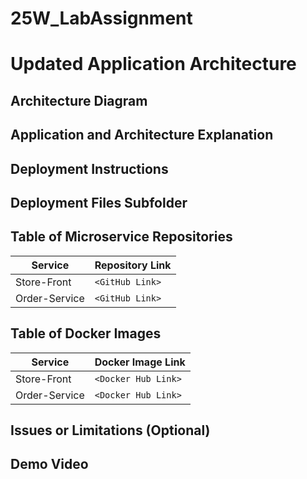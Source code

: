 # 25W_LabAssignment

# Updated Application Architecture

## Architecture Diagram
<!-- Draw the updated architecture diagram using Draw.io and include it in the README. -->

## Application and Architecture Explanation
<!-- Briefly explain the application functionality and how the architecture works. -->

## Deployment Instructions
<!-- Step-by-step instructions to deploy the application in a Kubernetes cluster. -->

## Deployment Files Subfolder
<!-- Include all Kubernetes deployment YAML files in a folder named `Deployment Files`.
Ensure these files are clearly named (e.g., `store-front-deployment.yaml`, `order-service-deployment.yaml`). -->

## Table of Microservice Repositories
| Service        | Repository Link |
|---------------|----------------|
| Store-Front   | `<GitHub Link>`   |
| Order-Service | `<GitHub Link>`   |

## Table of Docker Images
| Service        | Docker Image Link |
|---------------|------------------|
| Store-Front   | `<Docker Hub Link>` |
| Order-Service | `<Docker Hub Link>` |

## Issues or Limitations (Optional)
<!-- Any issues or limitations in the implementation. -->

## Demo Video
<!-- Record a **5-minute max** demo video showcasing the following:

- The application in action after deployment to the **AKS cluster**.
- **AI-generated product descriptions and images**.
- **Integration with the managed order queue service**.

Upload the video to **YouTube** and include a link to the video in your `README.md` file under a **"Demo Video"** section. -->
